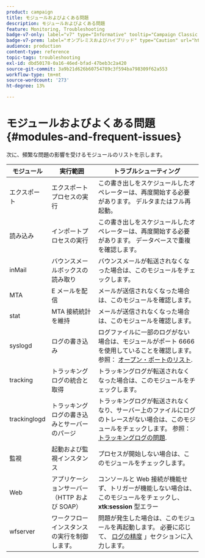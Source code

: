 ```yaml
---
product: campaign
title: モジュールおよびよくある問題
description: モジュールおよびよくある問題
feature: Monitoring, Troubleshooting
badge-v7-only: label="v7" type="Informative" tooltip="Campaign Classic v7 にのみ適用されます"
badge-v7-prem: label="オンプレミスおよびハイブリッド" type="Caution" url="https://experienceleague.adobe.com/docs/campaign-classic/using/installing-campaign-classic/architecture-and-hosting-models/hosting-models-lp/hosting-models.html?lang=ja" tooltip="オンプレミスデプロイメントとハイブリッドデプロイメントにのみ適用されます"
audience: production
content-type: reference
topic-tags: troubleshooting
exl-id: dbd50178-0a16-46ed-bfad-47beb3c2a420
source-git-commit: 3a9b21d626b60754789c3f594ba798309f62a553
workflow-type: tm+mt
source-wordcount: '273'
ht-degree: 13%

---
```


# モジュールおよびよくある問題{#modules-and-frequent-issues}



次に、頻繁な問題の影響を受けるモジュールのリストを示します。

<table> 
 <thead> 
  <tr> 
   <th> モジュール </th> 
   <th> 実行範囲 </th> 
   <th> トラブルシューティング </th> 
  </tr> 
 </thead> 
 <tbody> 
  <tr> 
   <td> エクスポート </td> 
   <td> エクスポートプロセスの実行<br /> </td> 
   <td> この書き出しをスケジュールしたオペレーターは、再度開始する必要があります。 デルタまたはフル再起動。<br /> </td> 
  </tr> 
  <tr> 
   <td> 読み込み </td> 
   <td> インポートプロセスの実行<br /> </td> 
   <td> この書き出しをスケジュールしたオペレーターは、再度開始する必要があります。 データベースで重複を確認します。<br /> </td> 
  </tr> 
  <tr> 
   <td> inMail </td> 
   <td> バウンスメールボックスの読み取り<br /> </td> 
   <td> バウンスメールが転送されなくなった場合は、このモジュールをチェックします。<br /> </td> 
  </tr> 
  <tr> 
   <td> MTA </td> 
   <td> E メールを配信<br /> </td> 
   <td> メールが送信されなくなった場合は、このモジュールを確認します。<br /> </td> 
  </tr> 
  <tr> 
   <td> stat </td> 
   <td> MTA 接続統計を維持<br /> </td> 
   <td> メールが送信されなくなった場合は、このモジュールを確認します。<br /> </td> 
  </tr> 
  <tr> 
   <td> syslogd </td> 
   <td> ログの書き込み<br /> </td> 
   <td> ログファイルに一部のログがない場合は、モジュールがポート 6666 を使用していることを確認します。 参照： <a href="../../production/using/general-architecture.md#list-of-open-ports" target="_blank">オープン・ポートのリスト</a>.<br /> </td> 
  </tr> 
  <tr> 
   <td> tracking </td> 
   <td> トラッキングログの統合と取得<br /> </td> 
   <td> トラッキングログが転送されなくなった場合は、このモジュールをチェックします。<br /> </td> 
  </tr> 
  <tr> 
   <td> trackinglogd </td> 
   <td> トラッキングログの書き込みとサーバーのパージ<br /> </td> 
   <td> トラッキングログが転送されなくなり、サーバー上のファイルにログのトレースがない場合は、このモジュールをチェックします。 参照： <a href="../../production/using/tracking-logs-issues.md" target="_blank">トラッキングログの問題</a>.<br /> </td> 
  </tr> 
  <tr> 
   <td> 監視 </td> 
   <td> 起動および監視インスタンス<br /> </td> 
   <td> プロセスが開始しない場合は、このモジュールをチェックします。<br /> </td> 
  </tr> 
  <tr> 
   <td> Web </td> 
   <td> アプリケーションサーバー（HTTP および SOAP）<br /> </td> 
   <td> コンソールと Web 接続が機能せず、トリガーが機能しない場合は、このモジュールをチェックし、 <strong>xtk:session</strong> 型エラー<br /> </td> 
  </tr> 
  <tr> 
   <td> wfserver </td> 
   <td> ワークフローインスタンスの実行を制御します。<br /> </td> 
   <td> 問題が発生した場合は、このモジュールを再起動します。 必要に応じて、 <a href="../../production/using/log-precision.md" target="_blank">ログの精度</a> 」セクションに入力します。<br /> </td> 
  </tr> 
 </tbody> 
</table>
